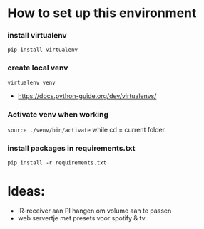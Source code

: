 # How to set up this environment

### install virtualenv
`pip install virtualenv`

### create local venv
`virtualenv venv`
- https://docs.python-guide.org/dev/virtualenvs/

### Activate venv when working
`source ./venv/bin/activate` while cd = current folder.

### install packages in requirements.txt
`pip install -r requirements.txt`





# Ideas:
- IR-receiver aan PI hangen om volume aan te passen
- web servertje met presets voor spotify & tv